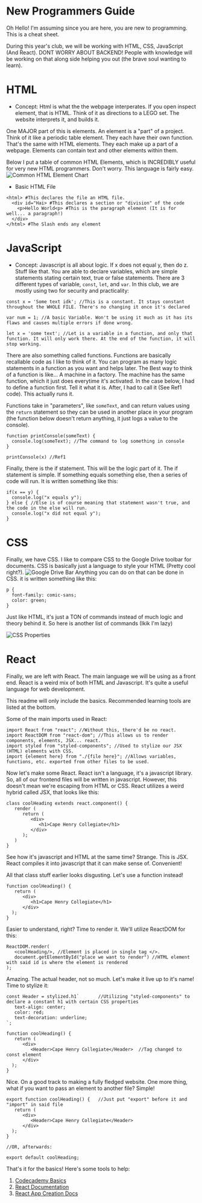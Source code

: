 # New Programmers Guide

Oh Hello! I'm assuming since you are here, you are new to programming. This is a cheat sheet. 

During this year's club, we will be working with HTML, CSS, JavaScript (And React). DONT WORRY ABOUT BACKEND! People with knowledge will be working on that along side helping you out (the brave soul wanting to learn).

# HTML
- Concept:
 Html is what the the webpage interperates. If you open inspect element, that is HTML. Think of it as directions to a LEGO set. The website interprets it, and builds it. 
 
One MAJOR part of this is elements. An element is a "part" of a project. Think of it like a periodic table element. They each have their own function. That's the same with HTML elements. They each make up a part of a webpage. Elements can contain text and other elements within them.

Below I put a table of common HTML Elements, which is INCREDIBLY useful for very new HTML programmers. Don't worry. This language is fairly easy. 
![Common HTML Element Chart](https://3.bp.blogspot.com/-nTFGSrgQkig/VtSMGZrsZyI/AAAAAAAAKvg/93T3baoPQFo/s1600/html-tags-list.jpg)

- Basic HTML File
```
<html> #This declares the file an HTML file. 
  <div id="Hai> #This declares a section or "division" of the code
    <p>Hello World<p> #This is the paragraph element (It is for well... a paragraph!)
  </div>
</html> #The Slash ends any element
```


# JavaScript

- Concept:
 Javascript is all about logic. If x does not equal y, then do z. Stuff like that. You are able to declare variables, which are simple statements stating certain text, true or false statements. There are 3 different types of variable, `const`, `let`, and `var`. In this club, we are mostly using two for security and practicality:
```
const x = 'Some text idk'; //This is a constant. It stays constant throughout the WHOLE FILE. There's no changing it once it's declared

var num = 1; //A basic Variable. Won't be using it much as it has its flaws and causes multiple errors if done wrong.

let x = 'some text'; //Let is a variable in a function, and only that function. It will only work there. At the end of the function, it will stop working.
```

There are also something called functions. Functions are basically recallable code as I like to think of it. You can program as many logic statements in a function as you want and helps later. The Best way to think of a function is like... A machine in a factory. The machine has the same function, which it just does everytime it's activated. In the case below, I had to define a function first. Tell it what it is. After, I had to call it (See Ref1 code). This actually runs it.

Functions take in "parameters", like `someText`, and can return values using the `return` statement so they can be used in another place in your program (the function below doesn't return anything, it just logs a value to the console).

```
function printConsole(someText) {
  console.log(someText); //The command to log something in console
}

printConsole(x) //Ref1
```

Finally, there is the if statement. This will be the logic part of it. The if statement is simple. If something equals something else, then a series of code will run. It is written something like this:
```
if(x == y) {
  console.log("x equals y");
} else { //Else is of course meaning that statement wasn't true, and the code in the else will run.
  console.log("x did not equal y");
}
```
# CSS
Finally, we have CSS. I like to compare CSS to the Google Drive toolbar for documents. CSS is basically just a language to style your HTML (Pretty cool right?).
![Google Drive Bar](https://i.imgur.com/2VpQxa6.png)
Anything you can do on that can be done in CSS. it is written something like this:
```
p {
  font-family: comic-sans;
  color: green;
}
```
Just like HTML, it's just a TON of commands instead of much logic and theory behind it. So here is another list of commands (Ikik I'm lazy)

![CSS Properties](https://www.dummies.com/wp-content/uploads/221806.image0.jpg)


# React
Finally, we are left with React. The main language we will be using as a front end. React is a weird mix of both HTML and Javascript. It's quite a useful language for web development. 

This readme will only include the basics. Recommended learning tools are listed at the bottom. 

Some of the main imports used in React:
```
import React from "react"; //Without this, there'd be no react.
import ReactDOM from "react-dom"; //This allows us to render components, elements, JSX... react.
import styled from "styled-components"; //Used to stylize our JSX (HTML) elements with CSS.
import {element here} from "./{file here}"; //Allows variables, functions, etc. exported from other files to be used.
```
Now let's make some React. React isn't a language, it's a javascript library. So, all of our frontend files will be written in javascript. However, this doesn't mean we're escaping from HTML or CSS. React utilizes a weird hybrid called JSX, that looks like this:
```
class coolHeading extends react.component() {
   render (
      return (
         <div>
            <h1>Cape Henry Collegiate</h1>
         </div>
      );
   )
}
```
See how it's javascript and HTML at the same time? Strange. This is JSX. React compiles it into javascript that it can make sense of. Convenient! 

All that class stuff earlier looks disgusting. Let's use a function instead! 
```
function coolHeading() {
   return (
      <div>
         <h1>Cape Henry Collegiate</h1>
      </div>
  );
}
```
Easier to understand, right? Time to render it. We'll utilize ReactDOM for this:
```
ReactDOM.render(
   <coolHeading/>, //Element is placed in single tag </>.
   document.getElementById("place we want to render") //HTML element with said id is where the element is rendered
);
```
Amazing. The actual header, not so much. Let's make it live up to it's name! Time to stylize it:
```
const Header = stylized.h1`       //Utilizing "styled-components" to declare a constant h1 with certain CSS properties
   text-align: center;
   color: red;
   text-decoration: underline;
`;

function coolHeading() {
   return (
      <div>
         <Header>Cape Henry Collegiate</Header>  //Tag changed to const element
      </div>
  );
}
```
Nice. On a good track to making a fully fledged website. One more thing, what if you want to pass an element to another file? Simple!
```
export function coolHeading() {   //Just put "export" before it and "import" in said file
   return (
      <div>
         <Header>Cape Henry Collegiate</Header>  
      </div>
  );
}

//OR, afterwards:

export default coolHeading; 
```
That's it for the basics! Here's some tools to help:
1. [Codecademy Basics](https://www.codecademy.com/learn/react-101)
2. [React Documentation](https://reactjs.org/docs/getting-started.html)
3. [React App Creation Docs](https://facebook.github.io/create-react-app/docs/getting-started)
